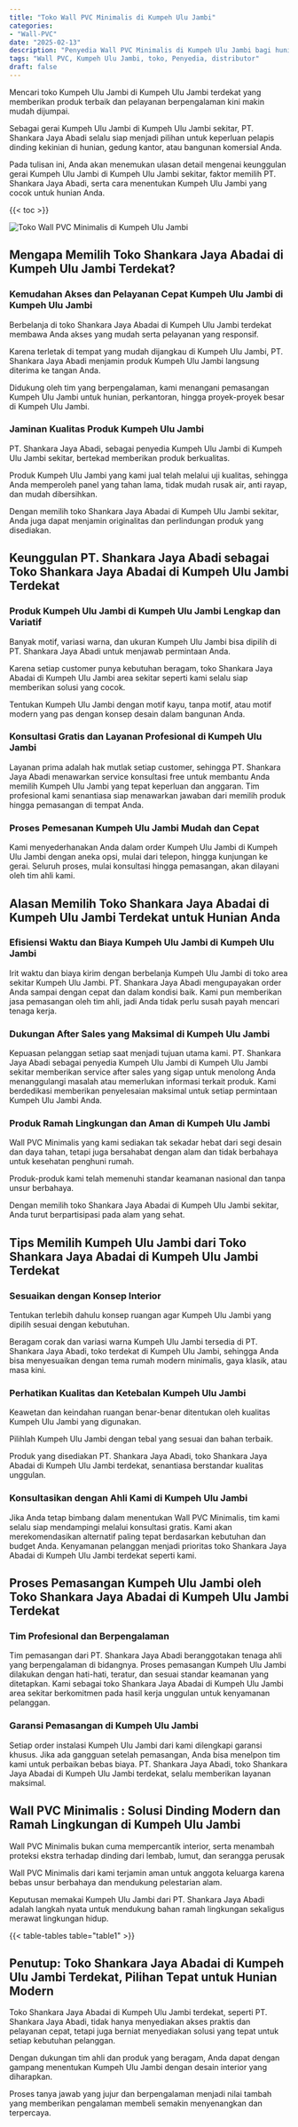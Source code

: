 ```yaml
---
title: "Toko Wall PVC Minimalis di Kumpeh Ulu Jambi"
categories: 
- "Wall-PVC"
date: "2025-02-13"
description: "Penyedia Wall PVC Minimalis di Kumpeh Ulu Jambi bagi hunian, perkantoran, dan ritel. Produk berkualitas, beragam motif, pilihan warna modern, dengan jasa instalasi ditangani oleh teknisi ahli serta garansi resmi!|Jasa distribusi Wall PVC Minimalis di Kumpeh Ulu Jambi untuk kebutuhan hunian, kantor, atau toko, dengan material berkualitas dan pemasangan oleh tim berpengalaman serta kepastian resmi.|Pilihan Wall PVC Minimalis di Kumpeh Ulu Jambi yang terbukti bagi hunian, office, dan toko, dengan material unggulan dan penempatan ditangani oleh teknisi berpengalaman dan garansi resmi.|Penyediaan Wall PVC Minimalis di Kumpeh Ulu Jambi untuk tempat tinggal, kantor, dan gerai, dengan panel berkualitas dan penempatan oleh tenaga ahli berpengalaman, disertai beserta jaminan resmi.}"
tags: "Wall PVC, Kumpeh Ulu Jambi, toko, Penyedia, distributor"
draft: false
---
```


Mencari toko Kumpeh Ulu Jambi di Kumpeh Ulu Jambi terdekat yang memberikan produk terbaik dan pelayanan berpengalaman kini makin mudah dijumpai.

Sebagai gerai Kumpeh Ulu Jambi di Kumpeh Ulu Jambi sekitar, PT. Shankara Jaya Abadi selalu siap menjadi pilihan untuk keperluan pelapis dinding kekinian di hunian, gedung kantor, atau bangunan komersial Anda.

Pada tulisan ini, Anda akan menemukan ulasan detail mengenai keunggulan gerai Kumpeh Ulu Jambi di Kumpeh Ulu Jambi sekitar, faktor memilih PT. Shankara Jaya Abadi, serta cara menentukan Kumpeh Ulu Jambi yang cocok untuk hunian Anda.

{{< toc >}}

![Toko Wall PVC Minimalis di Kumpeh Ulu Jambi](/images/Wall-PVC/Toko-Wall-PVC-Minimalis-di-Kumpeh-Ulu-Jambi.png)


## Mengapa Memilih Toko Shankara Jaya Abadai di Kumpeh Ulu Jambi Terdekat?

### Kemudahan Akses dan Pelayanan Cepat Kumpeh Ulu Jambi di Kumpeh Ulu Jambi

Berbelanja di toko Shankara Jaya Abadai di Kumpeh Ulu Jambi terdekat membawa Anda akses yang mudah serta pelayanan yang responsif.

Karena terletak di tempat yang mudah dijangkau di Kumpeh Ulu Jambi, PT. Shankara Jaya Abadi menjamin produk Kumpeh Ulu Jambi langsung diterima ke tangan Anda.

Didukung oleh tim yang berpengalaman, kami menangani pemasangan Kumpeh Ulu Jambi untuk hunian, perkantoran, hingga proyek-proyek besar di Kumpeh Ulu Jambi.

### Jaminan Kualitas Produk Kumpeh Ulu Jambi

PT. Shankara Jaya Abadi, sebagai penyedia Kumpeh Ulu Jambi di Kumpeh Ulu Jambi sekitar, bertekad memberikan produk berkualitas.

Produk Kumpeh Ulu Jambi yang kami jual telah melalui uji kualitas, sehingga Anda memperoleh panel yang tahan lama, tidak mudah rusak air, anti rayap, dan mudah dibersihkan.

Dengan memilih toko Shankara Jaya Abadai di Kumpeh Ulu Jambi sekitar, Anda juga dapat menjamin originalitas dan perlindungan produk yang disediakan.

## Keunggulan PT. Shankara Jaya Abadi sebagai Toko Shankara Jaya Abadai di Kumpeh Ulu Jambi Terdekat

### Produk Kumpeh Ulu Jambi di Kumpeh Ulu Jambi Lengkap dan Variatif

Banyak motif, variasi warna, dan ukuran Kumpeh Ulu Jambi bisa dipilih di PT. Shankara Jaya Abadi untuk menjawab permintaan Anda.

Karena setiap customer punya kebutuhan beragam, toko Shankara Jaya Abadai di Kumpeh Ulu Jambi area sekitar seperti kami selalu siap memberikan solusi yang cocok.

Tentukan Kumpeh Ulu Jambi dengan motif kayu, tanpa motif, atau motif modern yang pas dengan konsep desain dalam bangunan Anda.

### Konsultasi Gratis dan Layanan Profesional di Kumpeh Ulu Jambi

Layanan prima adalah hak mutlak setiap customer, sehingga PT. Shankara Jaya Abadi menawarkan service konsultasi free untuk membantu Anda memilih Kumpeh Ulu Jambi yang tepat keperluan dan anggaran. Tim profesional kami senantiasa siap menawarkan jawaban dari memilih produk hingga pemasangan di tempat Anda.

### Proses Pemesanan Kumpeh Ulu Jambi Mudah dan Cepat

Kami menyederhanakan Anda dalam order Kumpeh Ulu Jambi di Kumpeh Ulu Jambi dengan aneka opsi, mulai dari telepon, hingga kunjungan ke gerai. Seluruh proses, mulai konsultasi hingga pemasangan, akan dilayani oleh tim ahli kami.

## Alasan Memilih Toko Shankara Jaya Abadai di Kumpeh Ulu Jambi Terdekat untuk Hunian Anda

### Efisiensi Waktu dan Biaya Kumpeh Ulu Jambi di Kumpeh Ulu Jambi

Irit waktu dan biaya kirim dengan berbelanja Kumpeh Ulu Jambi di toko area sekitar Kumpeh Ulu Jambi. PT. Shankara Jaya Abadi mengupayakan order Anda sampai dengan cepat dan dalam kondisi baik. Kami pun memberikan jasa pemasangan oleh tim ahli, jadi Anda tidak perlu susah payah mencari tenaga kerja.

### Dukungan After Sales yang Maksimal di Kumpeh Ulu Jambi

Kepuasan pelanggan setiap saat menjadi tujuan utama kami. PT. Shankara Jaya Abadi sebagai penyedia Kumpeh Ulu Jambi di Kumpeh Ulu Jambi sekitar memberikan service after sales yang sigap untuk menolong Anda menanggulangi masalah atau memerlukan informasi terkait produk. Kami berdedikasi memberikan penyelesaian maksimal untuk setiap permintaan Kumpeh Ulu Jambi Anda.

### Produk Ramah Lingkungan dan Aman di Kumpeh Ulu Jambi

 Wall PVC Minimalis  yang kami sediakan tak sekadar hebat dari segi desain dan daya tahan, tetapi juga bersahabat dengan alam dan tidak berbahaya untuk kesehatan penghuni rumah.

Produk-produk kami telah memenuhi standar keamanan nasional dan tanpa unsur berbahaya.

Dengan memilih toko Shankara Jaya Abadai di Kumpeh Ulu Jambi sekitar, Anda turut berpartisipasi pada alam yang sehat.

## Tips Memilih Kumpeh Ulu Jambi dari Toko Shankara Jaya Abadai di Kumpeh Ulu Jambi Terdekat

### Sesuaikan dengan Konsep Interior 

Tentukan terlebih dahulu konsep ruangan agar Kumpeh Ulu Jambi yang dipilih sesuai dengan kebutuhan.

Beragam corak dan variasi warna Kumpeh Ulu Jambi tersedia di PT. Shankara Jaya Abadi, toko terdekat di Kumpeh Ulu Jambi, sehingga Anda bisa menyesuaikan dengan tema rumah modern minimalis, gaya klasik, atau masa kini.

### Perhatikan Kualitas dan Ketebalan Kumpeh Ulu Jambi

Keawetan dan keindahan ruangan benar-benar ditentukan oleh kualitas Kumpeh Ulu Jambi yang digunakan.

Pilihlah Kumpeh Ulu Jambi dengan tebal yang sesuai dan bahan terbaik.

Produk yang disediakan PT. Shankara Jaya Abadi, toko Shankara Jaya Abadai di Kumpeh Ulu Jambi terdekat, senantiasa berstandar kualitas unggulan.

### Konsultasikan dengan Ahli Kami di Kumpeh Ulu Jambi

Jika Anda tetap bimbang dalam menentukan Wall PVC Minimalis, tim kami selalu siap mendampingi melalui konsultasi gratis. Kami akan merekomendasikan alternatif paling tepat berdasarkan kebutuhan dan budget Anda. Kenyamanan pelanggan menjadi prioritas toko Shankara Jaya Abadai di Kumpeh Ulu Jambi terdekat seperti kami.

## Proses Pemasangan Kumpeh Ulu Jambi oleh Toko Shankara Jaya Abadai di Kumpeh Ulu Jambi Terdekat

### Tim Profesional dan Berpengalaman

Tim pemasangan dari PT. Shankara Jaya Abadi beranggotakan tenaga ahli yang berpengalaman di bidangnya. Proses pemasangan Kumpeh Ulu Jambi dilakukan dengan hati-hati, teratur, dan sesuai standar keamanan yang ditetapkan. Kami sebagai toko Shankara Jaya Abadai di Kumpeh Ulu Jambi area sekitar berkomitmen pada hasil kerja unggulan untuk kenyamanan pelanggan.

### Garansi Pemasangan di Kumpeh Ulu Jambi

Setiap order instalasi Kumpeh Ulu Jambi dari kami dilengkapi garansi khusus. Jika ada gangguan setelah pemasangan, Anda bisa menelpon tim kami untuk perbaikan bebas biaya. PT. Shankara Jaya Abadi, toko Shankara Jaya Abadai di Kumpeh Ulu Jambi terdekat, selalu memberikan layanan maksimal.

##  Wall PVC Minimalis : Solusi Dinding Modern dan Ramah Lingkungan di Kumpeh Ulu Jambi

 Wall PVC Minimalis  bukan cuma mempercantik interior, serta menambah proteksi ekstra terhadap dinding dari lembab, lumut, dan serangga perusak

 Wall PVC Minimalis  dari kami terjamin aman untuk anggota keluarga karena bebas unsur berbahaya dan mendukung pelestarian alam.

Keputusan memakai Kumpeh Ulu Jambi dari PT. Shankara Jaya Abadi adalah langkah nyata untuk mendukung bahan ramah lingkungan sekaligus merawat lingkungan hidup.

{{< table-tables table="table1" >}}

## Penutup: Toko Shankara Jaya Abadai di Kumpeh Ulu Jambi Terdekat, Pilihan Tepat untuk Hunian Modern

Toko Shankara Jaya Abadai di Kumpeh Ulu Jambi terdekat, seperti PT. Shankara Jaya Abadi, tidak hanya menyediakan akses praktis dan pelayanan cepat, tetapi juga berniat menyediakan solusi yang tepat untuk setiap kebutuhan pelanggan.

Dengan dukungan tim ahli dan produk yang beragam, Anda dapat dengan gampang menentukan Kumpeh Ulu Jambi dengan desain interior yang diharapkan.

Proses tanya jawab yang jujur dan berpengalaman menjadi nilai tambah yang memberikan pengalaman membeli semakin menyenangkan dan terpercaya.